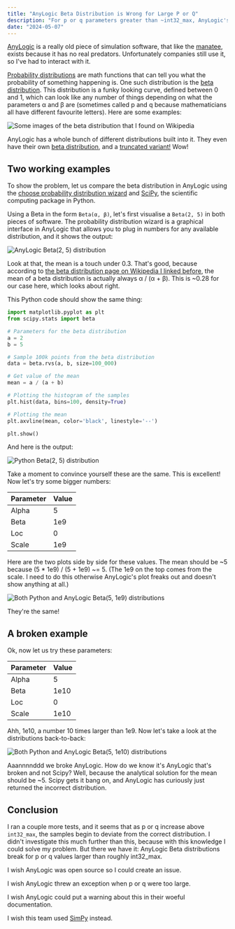 ```yaml
---
title: "AnyLogic Beta Distribution is Wrong for Large P or Q"
description: "For p or q parameters greater than ~int32_max, AnyLogic's Beta distribution samples incorrect values"
date: "2024-05-07"
---
```


[AnyLogic](https://en.wikipedia.org/wiki/AnyLogic) is a really old piece of simulation software, that like the [manatee](https://en.wikipedia.org/wiki/Manatee), exists because it has no real predators. Unfortunately companies still use it, so I've had to interact with it.

[Probability distributions](https://en.wikipedia.org/wiki/Probability_distribution) are math functions that can tell you what the probability of something happening is. One such distribution is the [beta distribution](https://en.wikipedia.org/wiki/Beta_distribution). This distribution is a funky looking curve, defined between 0 and 1, which can look like any number of things depending on what the parameters α and β are (sometimes called p and q because mathematicians all have different favourite letters). Here are some examples:

![Some images of the beta distribution that I found on Wikipedia](/images/blog/anylogic-beta-distribution-is-sometimes-wrong/beta_distribution.png)

AnyLogic has a whole bunch of different distributions built into it. They even have their own [beta distribution](https://anylogic.help/advanced/functions/beta.html), and a [truncated variant!](https://anylogic.help/advanced/functions/beta-truncated.html) Wow!

## Two working examples

To show the problem, let us compare the beta distribution in AnyLogic using the [choose probability distribution wizard](https://anylogic.help/anylogic/stochastic/choose-pdf.html) and [SciPy](https://scipy.org/), the scientific computing package in Python.

Using a Beta in the form `Beta(α, β)`, let's first visualise a `Beta(2, 5)` in both pieces of software. The probability distribution wizard is a graphical interface in AnyLogic that allows you to plug in numbers for any available distribution, and it shows the output:

![AnyLogic Beta(2, 5) distribution](/images/blog/anylogic-beta-distribution-is-sometimes-wrong/beta_2_5_anylogic.png)

Look at that, the mean is a touch under 0.3. That's good, because according to [the beta distribution page on Wikipedia I linked before](https://en.wikipedia.org/wiki/Beta_distribution), the mean of a beta distribution is actually always α / (α + β). This is ~0.28 for our case here, which looks about right.

This Python code should show the same thing:

```python
import matplotlib.pyplot as plt
from scipy.stats import beta

# Parameters for the beta distribution
a = 2
b = 5

# Sample 100k points from the beta distribution
data = beta.rvs(a, b, size=100_000)

# Get value of the mean
mean = a / (a + b)

# Plotting the histogram of the samples
plt.hist(data, bins=100, density=True)

# Plotting the mean
plt.axvline(mean, color='black', linestyle='--')

plt.show()
```

And here is the output:

![Python Beta(2, 5) distribution](/images/blog/anylogic-beta-distribution-is-sometimes-wrong/beta_2_5_python.png)

Take a moment to convince yourself these are the same. This is excellent! Now let's try some bigger numbers:

| Parameter | Value |
| --------- | ----- |
| Alpha     | 5     |
| Beta      | 1e9   |
| Loc       | 0     |
| Scale     | 1e9   |

Here are the two plots side by side for these values. The mean should be ~5 because (5 \* 1e9) / (5 + 1e9) ~= 5. (The 1e9 on the top comes from the scale. I need to do this otherwise AnyLogic's plot freaks out and doesn't show anything at all.)

![Both Python and AnyLogic Beta(5, 1e9) distributions](/images/blog/anylogic-beta-distribution-is-sometimes-wrong/beta_5_1e9_both.png)

They're the same!

## A broken example

Ok, now let us try these parameters:

| Parameter | Value |
| --------- | ----- |
| Alpha     | 5     |
| Beta      | 1e10  |
| Loc       | 0     |
| Scale     | 1e10  |

Ahh, 1e10, a number 10 times larger than 1e9. Now let's take a look at the distributions back-to-back:

![Both Python and AnyLogic Beta(5, 1e10) distributions](/images/blog/anylogic-beta-distribution-is-sometimes-wrong/beta_5_1e10_both.png)

Aaannnnddd we broke AnyLogic. How do we know it's AnyLogic that's broken and not Scipy? Well, because the analytical solution for the mean should be ~5. Scipy gets it bang on, and AnyLogic has curiously just returned the incorrect distribution.

## Conclusion

I ran a couple more tests, and it seems that as p or q increase above `int32_max`, the samples begin to deviate from the correct distribution. I didn't investigate this much further than this, because with this knowledge I could solve my problem. But there we have it: AnyLogic Beta distributions break for p or q values larger than roughly int32_max.

I wish AnyLogic was open source so I could create an issue.

I wish AnyLogic threw an exception when p or q were too large.

I wish AnyLogic could put a warning about this in their woeful documentation.

I wish this team used [SimPy](https://simpy.readthedocs.io/en/latest/) instead.
